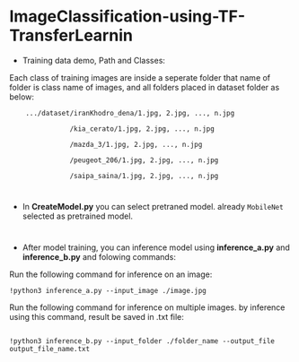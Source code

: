 # ImageClassification-using-TF-TransferLearnin

- Training data demo, Path and Classes:


Each class of training images are inside a seperate folder that name of folder is class name of images, and all folders placed in dataset folder as below:

        .../dataset/iranKhodro_dena/1.jpg, 2.jpg, ..., n.jpg

                   /kia_cerato/1.jpg, 2.jpg, ..., n.jpg
                   
                   /mazda_3/1.jpg, 2.jpg, ..., n.jpg
                 
                   /peugeot_206/1.jpg, 2.jpg, ..., n.jpg
                 
                   /saipa_saina/1.jpg, 2.jpg, ..., n.jpg
                 

#

- In **CreateModel.py** you can select pretraned model. already `MobileNet` selected as pretrained model.

#

- After model training, you can inference model using **inference_a.py** and **inference_b.py** and folowing commands:



Run the following command for inference on an image:

```
!python3 inference_a.py --input_image ./image.jpg
```


Run the following command for inference on multiple images. by inference using this command, result be saved in .txt file:

```

!python3 inference_b.py --input_folder ./folder_name --output_file output_file_name.txt

```
